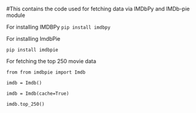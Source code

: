 #This contains the code used for fetching data via IMDbPy and IMDb-pie module

For installing IMDBPy
```pip install imdbpy```


For installing ImdbPie

```pip install imdbpie```


For fetching the top 250 movie data

```
from from imdbpie import Imdb

imdb = Imdb()

imdb = Imdb(cache=True)

imdb.top_250() 
```

